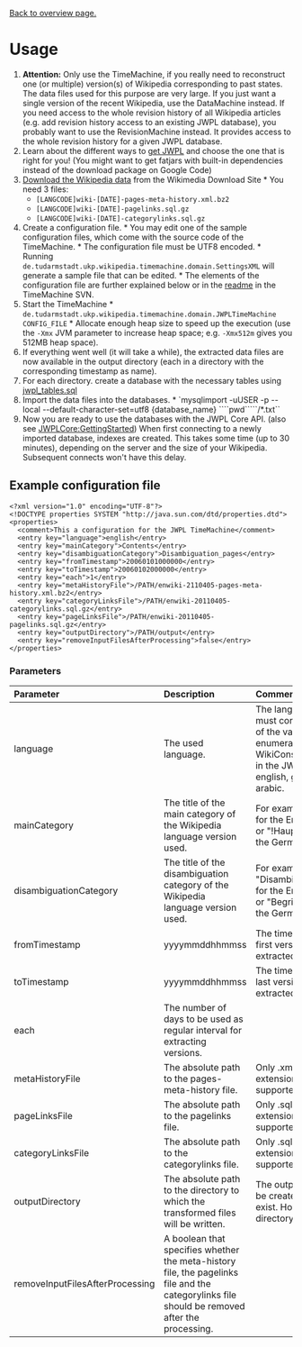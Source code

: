 [Back to overview page.](WikipediaRevisionToolkit.md)

# Usage #

  1. **Attention:** Only use the TimeMachine, if you really need to reconstruct one (or multiple) version(s) of Wikipedia corresponding to past states. The data files used for this purpose are very large. If you just want a single version of the recent Wikipedia, use the DataMachine instead. If you need access to the whole revision history of all Wikipedia articles (e.g. add revision history access to an existing JWPL database), you probably want to use the RevisionMachine instead. It provides access to the whole revision history for a given JWPL database.
  1. Learn about the different ways to [get JWPL](HowToGetJWPL.md) and choose the one that is right for you! (You might want to get fatjars with built-in dependencies instead of the download package on Google Code)
  1. [Download the Wikipedia data](HowToGetWikipediaDumps.md) from the Wikimedia Download Site
    * You need 3 files:
      * `[LANGCODE]wiki-[DATE]-pages-meta-history.xml.bz2`
      * `[LANGCODE]wiki-[DATE]-pagelinks.sql.gz`
      * `[LANGCODE]wiki-[DATE]-categorylinks.sql.gz`
  1. Create a configuration file.
    * You may edit one of the sample configuration files, which come with the source code of the TimeMachine.
    * The configuration file must be UTF8 encoded.
    * Running `de.tudarmstadt.ukp.wikipedia.timemachine.domain.SettingsXML` will generate a sample file that can be edited.
    * The elements of the configuration file are further explained below or in the [readme](http://code.google.com/p/jwpl/source/browse/trunk/de.tudarmstadt.ukp.wikipedia.timemachine/README.TXT) in the TimeMachine SVN.
  1. Start the TimeMachine
    * `de.tudarmstadt.ukp.wikipedia.timemachine.domain.JWPLTimeMachine CONFIG_FILE`
    * Allocate enough heap size to speed up the execution (use the `-Xmx` JVM parameter to increase heap space; e.g. `-Xmx512m` gives you 512MB heap space).
  1. If everything went well (it will take a while), the extracted data files are now available in the output directory (each in a directory with the corresponding timestamp as name).
  1. For each directory. create a database with the necessary tables  using [jwpl\_tables.sql](http://code.google.com/p/jwpl/source/browse/trunk/de.tudarmstadt.ukp.wikipedia.wikimachine/jwpl_tables.sql)
  1. Import the data files into the databases.
    * `mysqlimport -uUSER -p --local --default-character-set=utf8 {database_name} ````pwd`````/*.txt``
  1. Now you are ready to use the databases with the JWPL Core API. (also see [JWPLCore:GettingStarted](http://code.google.com/p/jwpl/wiki/JWPLCore_GettingStarted)) When first connecting to a newly imported database, indexes are created. This takes some time (up to 30 minutes), depending on the server and the size of your Wikipedia. Subsequent connects won't have this delay.

## Example configuration file ##
```
<?xml version="1.0" encoding="UTF-8"?>
<!DOCTYPE properties SYSTEM "http://java.sun.com/dtd/properties.dtd">
<properties>
  <comment>This a configuration for the JWPL TimeMachine</comment>
  <entry key="language">english</entry>
  <entry key="mainCategory">Contents</entry>
  <entry key="disambiguationCategory">Disambiguation_pages</entry>
  <entry key="fromTimestamp">20060101000000</entry>
  <entry key="toTimestamp">20060102000000</entry>
  <entry key="each">1</entry>
  <entry key="metaHistoryFile">/PATH/enwiki-2110405-pages-meta-history.xml.bz2</entry>
  <entry key="categoryLinksFile">/PATH/enwiki-20110405-categorylinks.sql.gz</entry>
  <entry key="pageLinksFile">/PATH/enwiki-20110405-pagelinks.sql.gz</entry>
  <entry key="outputDirectory">/PATH/output</entry>
  <entry key="removeInputFilesAfterProcessing">false</entry>
</properties>
```

### Parameters ###
| **Parameter** | **Description** | **Comment / Example** |
|:--------------|:----------------|:----------------------|
| language      | The used language. | The language string must correspond to one of the values enumerated in WikiConstants.Language in the JWPL. Examples: english, german, frensh, arabic. |
| mainCategory  | The title of the main category of the Wikipedia language version used. | For example, "Contents" for the English Wikipedia or "!Hauptkategorie" for the German Wikipedia. |
| disambiguationCategory | The title of the disambiguation category of the Wikipedia language version used. | For example, "Disambiguation\_pages" for the English Wikipedia or "Begriffsklärung" for the German Wikipedia. |
| fromTimestamp | yyyymmddhhmmss  | The timestamp of the first version to be extracted. |
| toTimestamp   | yyyymmddhhmmss  | The timestamp of the last version to be extracted. |
| each          | The number of days to be used as regular interval for extracting versions.|                       |
| metaHistoryFile | The absolute path to the pages-meta-history file. | Only .xml and .xml.bz2 extensions are supported. |
| pageLinksFile | The absolute path to the pagelinks file. | Only .sql and .sql.gz extensions are supported. |
| categoryLinksFile | The absolute path to the categorylinks file. | Only .sql and .sql.gz extensions are supported. |
| outputDirectory | The absolute path to the directory to which the transformed files will be written. | The outputDirectory will be created if it does not exist. However its parent directory must exist. |
| removeInputFilesAfterProcessing | A boolean that specifies whether the meta-history file, the pagelinks file and the categorylinks file should be removed after the processing. |                       |